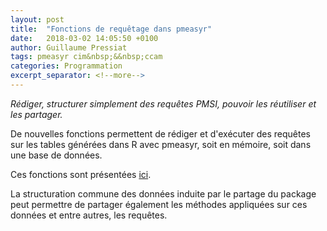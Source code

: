 ```yaml
---
layout: post
title:  "Fonctions de requêtage dans pmeasyr"
date:   2018-03-02 14:05:50 +0100
author: Guillaume Pressiat
tags: pmeasyr cim&nbsp;&&nbsp;ccam
categories: Programmation
excerpt_separator: <!--more-->
---
```



*Rédiger, structurer simplement des requêtes PMSI, pouvoir les réutiliser et les partager.*

<!--more-->

De nouvelles fonctions permettent de rédiger et d'exécuter des requêtes sur les tables générées dans R avec pmeasyr, soit en mémoire, soit dans une base de données.

Ces fonctions sont présentées [ici](https://guillaumepressiat.github.io/pmeasyr/requetr-rediger-executer-des-requetes-pmsi-beta.html).

La structuration commune des données induite par le partage du package peut permettre de partager également les méthodes appliquées sur ces données et entre autres, les requêtes.

